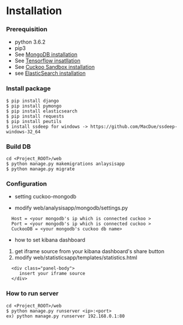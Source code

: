 # Installation
### Prerequisition
* python 3.6.2
* pip3
* See [MongoDB installation](./installation/mongodb/installation.md)
* See [Tensorflow insatllation](./installation/tensorflow/abc.md)
* See [Cuckoo Sandbox installation](./installation/cuckoo/cuckoo.md)
* see [ElasticSearch installation](./installation/elasticsearch.installation.md)

### Install package
```
$ pip install django
$ pip install pymongo
$ pip install elasticsearch
$ pip install requests
$ pip install peutils
$ install ssdeep for windows -> https://github.com/MacDue/ssdeep-windows-32_64
```

### Build DB
```
cd <Project_ROOT>/web
$ python manage.py makemigrations anlaysisapp
$ python manage.py migrate
```

### Configuration
* setting cuckoo-mongodb 
 - modify web/analysisapp/mongodb/settings.py
 ```
   Host = <your mongodb's ip which is connected cuckoo >
   Port = <your mongodb's ip which is connected cuckoo >
   CuckooDB = <your mongodb's cuckoo db name>
```
* how to set kibana dashboard
 1. get iframe source from your kibana dashboard's share button
 2. modify web/statisticsapp/templates/statistics.html
 ```
   <div class="panel-body">
      insert your iframe source
   </div>
 ```
 
### How to run server
```
cd <Project_ROOT>/web
$ python manage.py runserver <ip>:<port>
ex) python manage.py runserver 192.168.0.1:80
```
